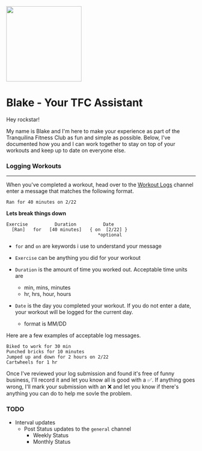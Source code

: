 <img src="https://cdn.discordapp.com/app-icons/525336223632457749/5199407aff399b83cb205c21511d7a81.png?size=512" width="200" />

# Blake - Your TFC Assistant

Hey rockstar!

My name is Blake and I'm here to make your experience as part of the Tranquilina Fitness Club as fun and simple as possible. Below, I've documented how you and I can work together to stay on top of your workouts and keep up to date on everyone else.

### Logging Workouts

---

When you've completed a workout, head over to the [Workout Logs](https://discordapp.com/channels/525441114648608780/525819670553690156) channel enter a message that matches the following format.

```
Ran for 40 minutes on 2/22
```

**Lets break things down**

```
Exercise          Duration          Date
  [Ran]   for   [40 minutes]   { on  [2/22] }
                                  *optional
```

- `for` and `on` are keywords i use to understand your message
- `Exercise` can be anything you did for your workout
- `Duration` is the amount of time you worked out. Acceptable time units are
  - min, mins, minutes
  - hr, hrs, hour, hours
- `Date` is the day you completed your workout. If you do not enter a date, your workout will be logged for the current day.

  - format is MM/DD

Here are a few examples of acceptable log messages.

```
Biked to work for 30 min
Punched bricks for 10 minutes
Jumped up and down for 2 hours on 2/22
Cartwheels for 1 hr
```

Once I've reviewed your log submission and found it's free of funny business, I'll record it and let you know all is good with a ✅. If anything goes wrong, I'll mark your submission with an ❌ and let you know if there's anything you can do to help me sovle the problem.

### TODO

- Interval updates
  - Post Status updates to the `general` channel
    - Weekly Status
    - Monthly Status
